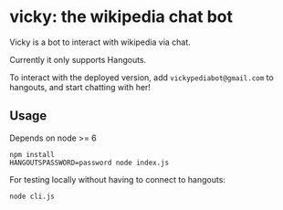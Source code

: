 vicky: the wikipedia chat bot
=============================

Vicky is a bot to interact with wikipedia via chat.

Currently it only supports Hangouts.

To interact with the deployed version, add `vickypediabot@gmail.com` to
hangouts, and start chatting with her!

## Usage

Depends on node >= 6

```
npm install
HANGOUTSPASSWORD=password node index.js
```

For testing locally without having to connect to hangouts:

```
node cli.js
```
